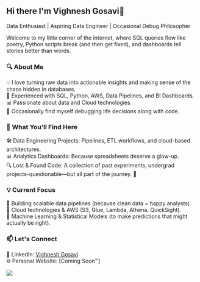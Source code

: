 ## Hi there I'm Vighnesh Gosavi👋

Data Enthusiast | Aspiring Data Engineer | Occasional Debug Philosopher

Welcome to my little corner of the internet, where SQL queries flow like poetry, Python scripts break (and then get fixed), and dashboards tell stories better than words.

### 🔍 About Me
💡 I love turning raw data into actionable insights and making sense of the chaos hidden in databases.</br>
💾 Experienced with SQL, Python, AWS, Data Pipelines, and BI Dashboards.</br>
📊 Passionate about data and Cloud technologies.</br>
🐞 Occasionally find myself debugging life decisions along with code.</br>

### 🚀 What You'll Find Here
🛠️ Data Engineering Projects: Pipelines, ETL workflows, and cloud-based architectures.</br>
📊 Analytics Dashboards: Because spreadsheets deserve a glow-up.</br>
🔍 Lost & Found Code: A collection of past experiments, undergrad projects-questionable—but all part of the journey. 🚀

### 💡 Current Focus
🔹 Building scalable data pipelines (because clean data = happy analysts).</br>
🔹 Cloud technologies & AWS (S3, Glue, Lambda, Athena, QuickSight).</br>
🔹 Machine Learning & Statistical Models (to make predictions that might actually be right).</br>

### 📫 Let's Connect
💼 LinkedIn: [Vighnesh Gosavi](https://www.linkedin.com/in/vighnesh-gosavi-a04868159/)</br>
🌐 Personal Website: [Coming Soon™]

![](https://komarev.com/ghpvc/?username=vighnesh242&style=for-the-badge)

<!--
**vighnesh242/vighnesh242** is a ✨ _special_ ✨ repository because its `README.md` (this file) appears on your GitHub profile.

Here are some ideas to get you started:

- 🔭 I’m currently working on ...
- 🌱 I’m currently learning ...
- 👯 I’m looking to collaborate on ...
- 🤔 I’m looking for help with ...
- 💬 Ask me about ...
- 📫 How to reach me: ...
- 😄 Pronouns: ...
- ⚡ Fun fact: ...
-->
